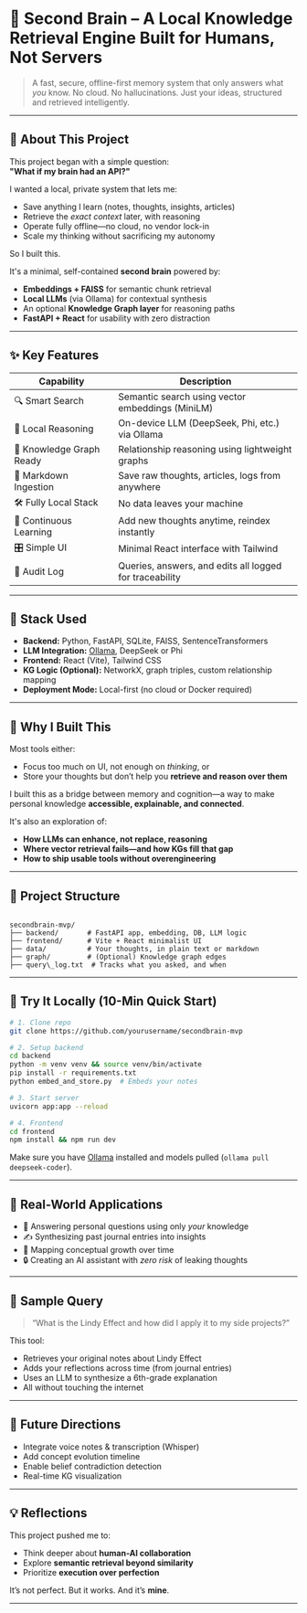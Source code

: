 # 🧠 Second Brain – A Local Knowledge Retrieval Engine Built for Humans, Not Servers

> A fast, secure, offline-first memory system that only answers what *you* know. No cloud. No hallucinations. Just your ideas, structured and retrieved intelligently.

---

## 👋 About This Project

This project began with a simple question:  
**"What if my brain had an API?"**

I wanted a local, private system that lets me:
- Save anything I learn (notes, thoughts, insights, articles)
- Retrieve the *exact context* later, with reasoning
- Operate fully offline—no cloud, no vendor lock-in
- Scale my thinking without sacrificing my autonomy

So I built this.

It's a minimal, self-contained **second brain** powered by:
- **Embeddings + FAISS** for semantic chunk retrieval
- **Local LLMs** (via Ollama) for contextual synthesis
- An optional **Knowledge Graph layer** for reasoning paths
- **FastAPI + React** for usability with zero distraction

---

## ✨ Key Features

| Capability                         | Description |
|-----------------------------------|-------------|
| 🔍 Smart Search                   | Semantic search using vector embeddings (MiniLM) |
| 🤖 Local Reasoning                | On-device LLM (DeepSeek, Phi, etc.) via Ollama |
| 🧠 Knowledge Graph Ready          | Relationship reasoning using lightweight graphs |
| 📝 Markdown Ingestion             | Save raw thoughts, articles, logs from anywhere |
| 🛠️ Fully Local Stack              | No data leaves your machine |
| 🔄 Continuous Learning            | Add new thoughts anytime, reindex instantly |
| 🎛️ Simple UI                     | Minimal React interface with Tailwind |
| 📜 Audit Log                     | Queries, answers, and edits all logged for traceability |

---

## 🧩 Stack Used

- **Backend:** Python, FastAPI, SQLite, FAISS, SentenceTransformers  
- **LLM Integration:** [Ollama](https://ollama.com), DeepSeek or Phi  
- **Frontend:** React (Vite), Tailwind CSS  
- **KG Logic (Optional):** NetworkX, graph triples, custom relationship mapping  
- **Deployment Mode:** Local-first (no cloud or Docker required)

---

## 🤔 Why I Built This

Most tools either:
- Focus too much on UI, not enough on *thinking*, or  
- Store your thoughts but don’t help you **retrieve and reason over them**

I built this as a bridge between memory and cognition—a way to make personal knowledge **accessible, explainable, and connected**.

It's also an exploration of:
- **How LLMs can enhance, not replace, reasoning**
- **Where vector retrieval fails—and how KGs fill that gap**
- **How to ship usable tools without overengineering**

---

## 📁 Project Structure

```

secondbrain-mvp/
├── backend/       # FastAPI app, embedding, DB, LLM logic
├── frontend/      # Vite + React minimalist UI
├── data/          # Your thoughts, in plain text or markdown
├── graph/         # (Optional) Knowledge graph edges
├── query\_log.txt  # Tracks what you asked, and when

````

---

## 🚀 Try It Locally (10-Min Quick Start)

```bash
# 1. Clone repo
git clone https://github.com/yourusername/secondbrain-mvp

# 2. Setup backend
cd backend
python -m venv venv && source venv/bin/activate
pip install -r requirements.txt
python embed_and_store.py  # Embeds your notes

# 3. Start server
uvicorn app:app --reload

# 4. Frontend
cd frontend
npm install && npm run dev
````

Make sure you have [Ollama](https://ollama.com) installed and models pulled (`ollama pull deepseek-coder`).

---

## 📌 Real-World Applications

* 💬 Answering personal questions using only *your* knowledge
* ✍️ Synthesizing past journal entries into insights
* 🧠 Mapping conceptual growth over time
* 🔒 Creating an AI assistant with *zero risk* of leaking thoughts

---

## 🧪 Sample Query

> “What is the Lindy Effect and how did I apply it to my side projects?”

This tool:

* Retrieves your original notes about Lindy Effect
* Adds your reflections across time (from journal entries)
* Uses an LLM to synthesize a 6th-grade explanation
* All without touching the internet

---

## 🙌 Future Directions

* Integrate voice notes & transcription (Whisper)
* Add concept evolution timeline
* Enable belief contradiction detection
* Real-time KG visualization

---

## 💡 Reflections

This project pushed me to:

* Think deeper about **human-AI collaboration**
* Explore **semantic retrieval beyond similarity**
* Prioritize **execution over perfection**

It’s not perfect. But it works. And it’s **mine**.

---
